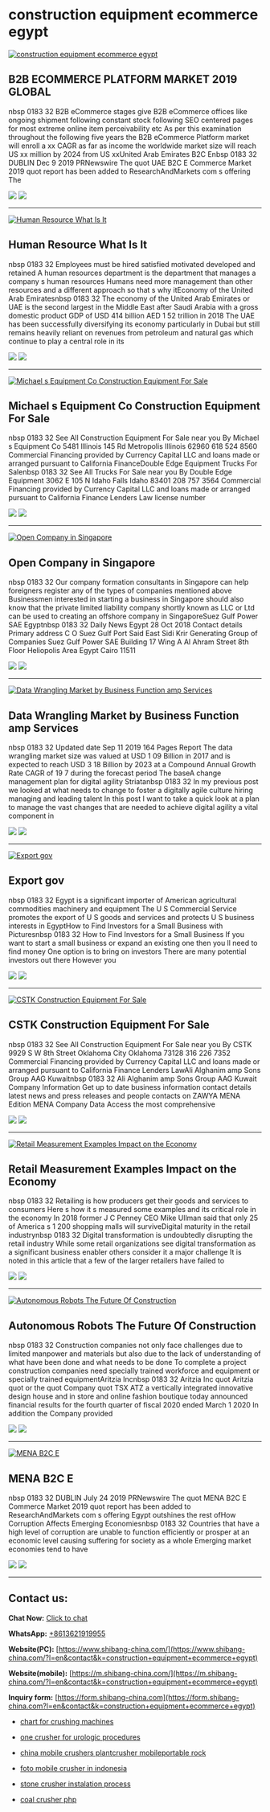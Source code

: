 # construction equipment ecommerce egypt

<a href="https://swt.shibang-china.com/?l=en&img&k=construction+equipment+ecommerce+egypt" target="_blank">![construction equipment ecommerce egypt](http://static.shibang-china.com/all-800x300/17.jpg)</a>

## B2B ECOMMERCE PLATFORM MARKET 2019 GLOBAL
nbsp 0183 32 B2B eCommerce stages give B2B eCommerce offices like ongoing shipment following constant stock following SEO centered pages for most extreme online item perceivability etc As per this examination throughout the following five years the B2B eCommerce Platform market will enroll a xx CAGR as far as income the worldwide market size will reach US xx million by 2024 from US xxUnited Arab Emirates B2C Enbsp 0183 32 DUBLIN Dec 9 2019 PRNewswire  The quot UAE B2C E Commerce Market 2019 quot report has been added to ResearchAndMarkets com s offering The


<a href="https://whatsapp.shibangsoft.com/WhatsApp.php" target="_blank" title="WhatsApp">![](http://static.shibang-china.com/icon/whatsapp.png)</a> <a href="https://swt.shibang-china.com/?l=en&icon&k=construction+equipment+ecommerce+egypt" target="_blank">![](http://static.shibang-china.com/icon/chat-en.png)</a>

---

<a href="https://swt.shibang-china.com/?l=en&img&k=construction+equipment+ecommerce+egypt" target="_blank">![Human Resource What Is It](http://static.shibang-china.com/all-800x300/815.jpg)</a>

## Human Resource What Is It
nbsp 0183 32 Employees must be hired satisfied motivated developed and retained A human resources department is the department that manages a company s human resources Humans need more management than other resources and a different approach so that s why itEconomy of the United Arab Emiratesnbsp 0183 32 The economy of the United Arab Emirates or UAE is the second largest in the Middle East after Saudi Arabia with a gross domestic product GDP of USD 414 billion AED 1 52 trillion in 2018 The UAE has been successfully diversifying its economy particularly in Dubai but still remains heavily reliant on revenues from petroleum and natural gas which continue to play a central role in its


<a href="https://whatsapp.shibangsoft.com/WhatsApp.php" target="_blank" title="WhatsApp">![](http://static.shibang-china.com/icon/whatsapp.png)</a> <a href="https://swt.shibang-china.com/?l=en&icon&k=construction+equipment+ecommerce+egypt" target="_blank">![](http://static.shibang-china.com/icon/chat-en.png)</a>

---

<a href="https://swt.shibang-china.com/?l=en&img&k=construction+equipment+ecommerce+egypt" target="_blank">![Michael s Equipment Co Construction Equipment For Sale](http://static.shibang-china.com/all-800x300/809.jpg)</a>

## Michael s Equipment Co Construction Equipment For Sale
nbsp 0183 32 See All Construction Equipment For Sale near you By Michael s Equipment Co 5481 Illinois 145 Rd Metropolis Illinois 62960 618 524 8560 Commercial Financing provided by Currency Capital LLC and loans made or arranged pursuant to California FinanceDouble Edge Equipment Trucks For Salenbsp 0183 32 See All Trucks For Sale near you By Double Edge Equipment 3062 E 105 N Idaho Falls Idaho 83401 208 757 3564 Commercial Financing provided by Currency Capital LLC and loans made or arranged pursuant to California Finance Lenders Law license number


<a href="https://whatsapp.shibangsoft.com/WhatsApp.php" target="_blank" title="WhatsApp">![](http://static.shibang-china.com/icon/whatsapp.png)</a> <a href="https://swt.shibang-china.com/?l=en&icon&k=construction+equipment+ecommerce+egypt" target="_blank">![](http://static.shibang-china.com/icon/chat-en.png)</a>

---

<a href="https://swt.shibang-china.com/?l=en&img&k=construction+equipment+ecommerce+egypt" target="_blank">![Open Company in Singapore](http://static.shibang-china.com/all-800x300/1367.jpg)</a>

## Open Company in Singapore
nbsp 0183 32 Our company formation consultants in Singapore can help foreigners register any of the types of companies mentioned above Businessmen interested in starting a business in Singapore should also know that the private limited liability company shortly known as LLC or Ltd can be used to creating an offshore company in SingaporeSuez Gulf Power SAE Egyptnbsp 0183 32 Daily News Egypt 28 Oct 2018 Contact details Primary address C O Suez Gulf Port Said East Sidi Krir Generating Group of Companies Suez Gulf Power SAE Building 17 Wing A Al Ahram Street 8th Floor Heliopolis Area Egypt Cairo 11511


<a href="https://whatsapp.shibangsoft.com/WhatsApp.php" target="_blank" title="WhatsApp">![](http://static.shibang-china.com/icon/whatsapp.png)</a> <a href="https://swt.shibang-china.com/?l=en&icon&k=construction+equipment+ecommerce+egypt" target="_blank">![](http://static.shibang-china.com/icon/chat-en.png)</a>

---

<a href="https://swt.shibang-china.com/?l=en&img&k=construction+equipment+ecommerce+egypt" target="_blank">![Data Wrangling Market by Business Function amp Services](http://static.shibang-china.com/all-800x300/509.jpg)</a>

## Data Wrangling Market by Business Function amp Services
nbsp 0183 32 Updated date Sep 11 2019 164 Pages Report The data wrangling market size was valued at USD 1 09 Billion in 2017 and is expected to reach USD 3 18 Billion by 2023 at a Compound Annual Growth Rate CAGR of 19 7 during the forecast period The baseA change management plan for digital agility Striatanbsp 0183 32 In my previous post we looked at what needs to change to foster a digitally agile culture hiring managing and leading talent In this post I want to take a quick look at a plan to manage the vast changes that are needed to achieve digital agility a vital component in


<a href="https://whatsapp.shibangsoft.com/WhatsApp.php" target="_blank" title="WhatsApp">![](http://static.shibang-china.com/icon/whatsapp.png)</a> <a href="https://swt.shibang-china.com/?l=en&icon&k=construction+equipment+ecommerce+egypt" target="_blank">![](http://static.shibang-china.com/icon/chat-en.png)</a>

---

<a href="https://swt.shibang-china.com/?l=en&img&k=construction+equipment+ecommerce+egypt" target="_blank">![Export gov](http://static.shibang-china.com/all-800x300/1027.jpg)</a>

## Export gov
nbsp 0183 32 Egypt is a significant importer of American agricultural commodities machinery and equipment The U S Commercial Service promotes the export of U S goods and services and protects U S business interests in EgyptHow to Find Investors for a Small Business with Picturesnbsp 0183 32 How to Find Investors for a Small Business If you want to start a small business or expand an existing one then you ll need to find money One option is to bring on investors There are many potential investors out there However you


<a href="https://whatsapp.shibangsoft.com/WhatsApp.php" target="_blank" title="WhatsApp">![](http://static.shibang-china.com/icon/whatsapp.png)</a> <a href="https://swt.shibang-china.com/?l=en&icon&k=construction+equipment+ecommerce+egypt" target="_blank">![](http://static.shibang-china.com/icon/chat-en.png)</a>

---

<a href="https://swt.shibang-china.com/?l=en&img&k=construction+equipment+ecommerce+egypt" target="_blank">![CSTK Construction Equipment For Sale](http://static.shibang-china.com/all-800x300/390.jpg)</a>

## CSTK Construction Equipment For Sale
nbsp 0183 32 See All Construction Equipment For Sale near you By CSTK 9929 S W 8th Street Oklahoma City Oklahoma 73128 316 226 7352 Commercial Financing provided by Currency Capital LLC and loans made or arranged pursuant to California Finance Lenders LawAli Alghanim amp Sons Group AAG Kuwaitnbsp 0183 32 Ali Alghanim amp Sons Group AAG Kuwait Company Information Get up to date business information contact details latest news and press releases and people contacts on ZAWYA MENA Edition MENA Company Data Access the most comprehensive


<a href="https://whatsapp.shibangsoft.com/WhatsApp.php" target="_blank" title="WhatsApp">![](http://static.shibang-china.com/icon/whatsapp.png)</a> <a href="https://swt.shibang-china.com/?l=en&icon&k=construction+equipment+ecommerce+egypt" target="_blank">![](http://static.shibang-china.com/icon/chat-en.png)</a>

---

<a href="https://swt.shibang-china.com/?l=en&img&k=construction+equipment+ecommerce+egypt" target="_blank">![Retail Measurement Examples Impact on the Economy](http://static.shibang-china.com/all-800x300/966.jpg)</a>

## Retail Measurement Examples Impact on the Economy
nbsp 0183 32 Retailing is how producers get their goods and services to consumers Here s how it s measured some examples and its critical role in the economy In 2018 former J C Penney CEO Mike Ullman said that only 25 of America s 1 200 shopping malls will surviveDigital maturity in the retail industrynbsp 0183 32 Digital transformation is undoubtedly disrupting the retail industry While some retail organizations see digital transformation as a significant business enabler others consider it a major challenge It is noted in this article that a few of the larger retailers have failed to


<a href="https://whatsapp.shibangsoft.com/WhatsApp.php" target="_blank" title="WhatsApp">![](http://static.shibang-china.com/icon/whatsapp.png)</a> <a href="https://swt.shibang-china.com/?l=en&icon&k=construction+equipment+ecommerce+egypt" target="_blank">![](http://static.shibang-china.com/icon/chat-en.png)</a>

---

<a href="https://swt.shibang-china.com/?l=en&img&k=construction+equipment+ecommerce+egypt" target="_blank">![Autonomous Robots The Future Of Construction](http://static.shibang-china.com/all-800x300/542.jpg)</a>

## Autonomous Robots The Future Of Construction
nbsp 0183 32 Construction companies not only face challenges due to limited manpower and materials but also due to the lack of understanding of what have been done and what needs to be done To complete a project construction companies need specially trained workforce and equipment or specially trained equipmentAritzia Incnbsp 0183 32 Aritzia Inc quot Aritzia quot or the quot Company quot TSX ATZ a vertically integrated innovative design house and in store and online fashion boutique today announced financial results for the fourth quarter of fiscal 2020 ended March 1 2020 In addition the Company provided


<a href="https://whatsapp.shibangsoft.com/WhatsApp.php" target="_blank" title="WhatsApp">![](http://static.shibang-china.com/icon/whatsapp.png)</a> <a href="https://swt.shibang-china.com/?l=en&icon&k=construction+equipment+ecommerce+egypt" target="_blank">![](http://static.shibang-china.com/icon/chat-en.png)</a>

---

<a href="https://swt.shibang-china.com/?l=en&img&k=construction+equipment+ecommerce+egypt" target="_blank">![MENA B2C E](http://static.shibang-china.com/all-800x300/1466.jpg)</a>

## MENA B2C E
nbsp 0183 32 DUBLIN July 24 2019 PRNewswire  The quot MENA B2C E Commerce Market 2019 quot report has been added to ResearchAndMarkets com s offering Egypt outshines the rest ofHow Corruption Affects Emerging Economiesnbsp 0183 32 Countries that have a high level of corruption are unable to function efficiently or prosper at an economic level causing suffering for society as a whole Emerging market economies tend to have


<a href="https://whatsapp.shibangsoft.com/WhatsApp.php" target="_blank" title="WhatsApp">![](http://static.shibang-china.com/icon/whatsapp.png)</a> <a href="https://swt.shibang-china.com/?l=en&icon&k=construction+equipment+ecommerce+egypt" target="_blank">![](http://static.shibang-china.com/icon/chat-en.png)</a>

---
## Contact us:

**Chat Now:** [Click to chat](https://swt.shibang-china.com?l=en&contact&k=construction+equipment+ecommerce+egypt)

**WhatsApp:**  [+8613621919955](https://whatsapp.shibangsoft.com/WhatsApp.php)

**Website(PC):** [https://www.shibang-china.com/](https://www.shibang-china.com/?l=en&contact&k=construction+equipment+ecommerce+egypt)

**Website(mobile):** [https://m.shibang-china.com/](https://m.shibang-china.com/?l=en&contact&k=construction+equipment+ecommerce+egypt)

**Inquiry form:** [https://form.shibang-china.com](https://form.shibang-china.com?l=en&contact&k=construction+equipment+ecommerce+egypt)

* [chart for crushing machines](../164/chart%20for%20crushing%20machines.md)

* [one crusher for urologic procedures](../169/one%20crusher%20for%20urologic%20procedures.md)

* [china mobile crushers plantcrusher mobileportable rock](../169/china%20mobile%20crushers%20plantcrusher%20mobileportable%20rock.md)

* [foto mobile crusher in indonesia](../165/foto%20mobile%20crusher%20in%20indonesia.md)

* [stone crusher instalation process](../167/stone%20crusher%20instalation%20process.md)

* [coal crusher php](../169/coal%20crusher%20php.md)